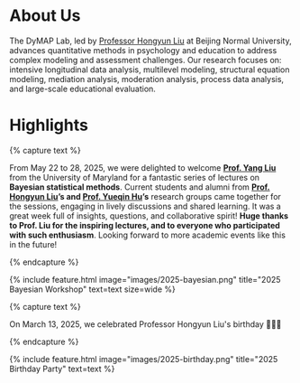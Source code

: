 ---
---

# About Us

The DyMAP Lab, led by [Professor Hongyun Liu](https://psych.bnu.edu.cn/szdw/zrjs/js/lhy/index.htm) at Beijing Normal University, advances quantitative methods in psychology and education to address complex modeling and assessment challenges. Our research focuses on: intensive longitudinal data analysis, multilevel modeling, structural equation modeling, mediation analysis, moderation analysis, process data analysis, and large-scale educational evaluation.

# Highlights

{% capture text %}

From May 22 to 28, 2025, we were delighted to welcome
[**Prof. Yang Liu**](https://terpconnect.umd.edu/~yliu87/) from the University
of Maryland for a fantastic series of lectures on
**Bayesian statistical methods**.
Current students and alumni from **[Prof. Hongyun Liu](https://psych.bnu.edu.cn/szdw/zrjs/js/lhy/index.htm)’s and
[Prof. Yueqin Hu](https://github.com/yueqinhu)’s** research groups came together
for the sessions, engaging in lively discussions and shared learning. It was a
great week full of insights, questions, and collaborative spirit!
**Huge thanks to Prof. Liu for the inspiring lectures, and to everyone who
participated with such enthusiasm**. Looking forward to more academic events like
this in the future!

{% endcapture %}

{%
  include feature.html
  image="images/2025-bayesian.png"
  title="2025 Bayesian Workshop"
  text=text
  size=wide
%}

{% capture text %}

On March 13, 2025, we celebrated Professor Hongyun Liu's birthday 🥳🎉🎂

{% endcapture %}

{%
  include feature.html
  image="images/2025-birthday.png"
  title="2025 Birthday Party"
  text=text
%}
